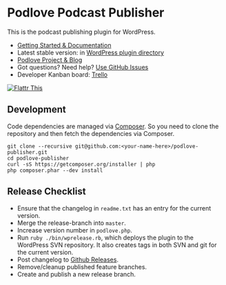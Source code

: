 # Podlove Podcast Publisher

This is the podcast publishing plugin for WordPress.

- [Getting Started & Documentation][6]
- Latest stable version: in [WordPress plugin directory][3]
- [Podlove Project & Blog][7]
- Got questions? Need help? [Use GitHub Issues][5]
- Developer Kanban board: [Trello][4]

[![Flattr This][2]][1]

## Development

Code dependencies are managed via [Composer](http://getcomposer.org/). So you need to clone the repository and then fetch the dependencies via Composer.

```
git clone --recursive git@github.com:<your-name-here>/podlove-publisher.git
cd podlove-publisher
curl -sS https://getcomposer.org/installer | php
php composer.phar --dev install
```

## Release Checklist

- Ensure that the changelog in `readme.txt` has an entry for the current version.
- Merge the release-branch into `master`.
- Increase version number in `podlove.php`.
- Run `ruby ./bin/wprelease.rb`, which deploys the plugin to the WordPress SVN repository. It also creates tags in both SVN and git for the current version.
- Post changelog to [Github Releases][8].
- Remove/cleanup published feature branches.
- Create and publish a new release branch.

[1]: http://flattr.com/thing/728463/Podlove-Podcasting-Plugin-for-WordPress
[2]: http://api.flattr.com/button/flattr-badge-large.png (Flattr This)
[3]: http://wordpress.org/plugins/podlove-podcasting-plugin-for-wordpress/
[4]: https://trello.com/b/zB4mKQlD/podlove-publisher
[5]: https://github.com/podlove/podlove-publisher/issues
[6]: http://docs.podlove.org/
[7]: http://podlove.org/
[8]: https://github.com/podlove/podlove-publisher/releases